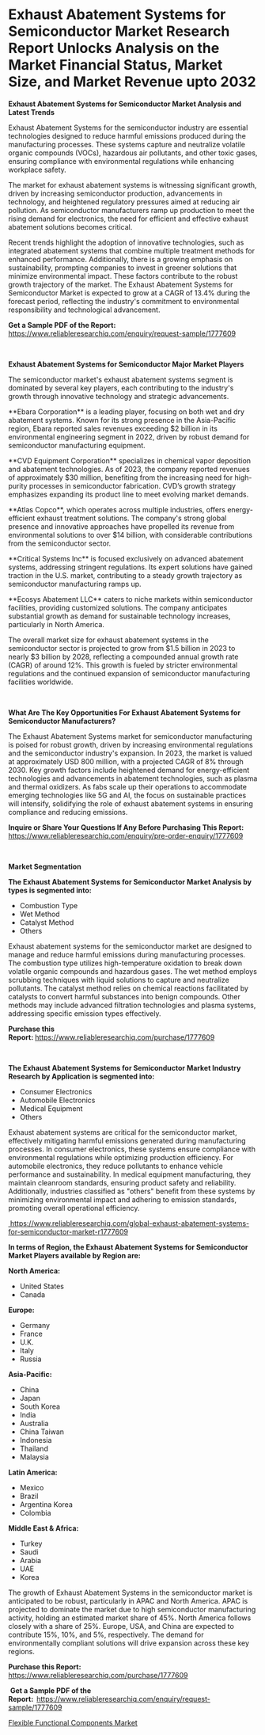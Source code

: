 <p><h1>Exhaust Abatement Systems for Semiconductor Market Research Report Unlocks Analysis on the Market Financial Status, Market Size, and Market Revenue upto 2032</h1></p><p><strong>Exhaust Abatement Systems for Semiconductor Market Analysis and Latest Trends</strong></p>
<p><p>Exhaust Abatement Systems for the semiconductor industry are essential technologies designed to reduce harmful emissions produced during the manufacturing processes. These systems capture and neutralize volatile organic compounds (VOCs), hazardous air pollutants, and other toxic gases, ensuring compliance with environmental regulations while enhancing workplace safety. </p><p>The market for exhaust abatement systems is witnessing significant growth, driven by increasing semiconductor production, advancements in technology, and heightened regulatory pressures aimed at reducing air pollution. As semiconductor manufacturers ramp up production to meet the rising demand for electronics, the need for efficient and effective exhaust abatement solutions becomes critical. </p><p>Recent trends highlight the adoption of innovative technologies, such as integrated abatement systems that combine multiple treatment methods for enhanced performance. Additionally, there is a growing emphasis on sustainability, prompting companies to invest in greener solutions that minimize environmental impact. These factors contribute to the robust growth trajectory of the market. The Exhaust Abatement Systems for Semiconductor Market is expected to grow at a CAGR of 13.4% during the forecast period, reflecting the industry's commitment to environmental responsibility and technological advancement.</p></p>
<p><strong>Get a Sample PDF of the Report:&nbsp;</strong> <a href="https://www.reliableresearchiq.com/enquiry/request-sample/1777609?utm_campaign=3080&utm_medium=2&utm_source=Github&utm_content=ia&utm_term=06042025&utm_id=exhaust-abatement-systems-for-semiconductor">https://www.reliableresearchiq.com/enquiry/request-sample/1777609</a></p>
<p>&nbsp;</p>
<p><strong>Exhaust Abatement Systems for Semiconductor Major Market Players</strong></p>
<p><p>The semiconductor market's exhaust abatement systems segment is dominated by several key players, each contributing to the industry's growth through innovative technology and strategic advancements.</p><p>**Ebara Corporation** is a leading player, focusing on both wet and dry abatement systems. Known for its strong presence in the Asia-Pacific region, Ebara reported sales revenues exceeding $2 billion in its environmental engineering segment in 2022, driven by robust demand for semiconductor manufacturing equipment.</p><p>**CVD Equipment Corporation** specializes in chemical vapor deposition and abatement technologies. As of 2023, the company reported revenues of approximately $30 million, benefiting from the increasing need for high-purity processes in semiconductor fabrication. CVD’s growth strategy emphasizes expanding its product line to meet evolving market demands.</p><p>**Atlas Copco**, which operates across multiple industries, offers energy-efficient exhaust treatment solutions. The company's strong global presence and innovative approaches have propelled its revenue from environmental solutions to over $14 billion, with considerable contributions from the semiconductor sector.</p><p>**Critical Systems Inc** is focused exclusively on advanced abatement systems, addressing stringent regulations. Its expert solutions have gained traction in the U.S. market, contributing to a steady growth trajectory as semiconductor manufacturing ramps up.</p><p>**Ecosys Abatement LLC** caters to niche markets within semiconductor facilities, providing customized solutions. The company anticipates substantial growth as demand for sustainable technology increases, particularly in North America.</p><p>The overall market size for exhaust abatement systems in the semiconductor sector is projected to grow from $1.5 billion in 2023 to nearly $3 billion by 2028, reflecting a compounded annual growth rate (CAGR) of around 12%. This growth is fueled by stricter environmental regulations and the continued expansion of semiconductor manufacturing facilities worldwide.</p></p>
<p>&nbsp;</p>
<p><strong>What Are The Key Opportunities For Exhaust Abatement Systems for Semiconductor Manufacturers?</strong></p>
<p><p>The Exhaust Abatement Systems market for semiconductor manufacturing is poised for robust growth, driven by increasing environmental regulations and the semiconductor industry's expansion. In 2023, the market is valued at approximately USD 800 million, with a projected CAGR of 8% through 2030. Key growth factors include heightened demand for energy-efficient technologies and advancements in abatement technologies, such as plasma and thermal oxidizers. As fabs scale up their operations to accommodate emerging technologies like 5G and AI, the focus on sustainable practices will intensify, solidifying the role of exhaust abatement systems in ensuring compliance and reducing emissions.</p></p>
<p><strong>Inquire or Share Your Questions If Any Before Purchasing This Report:</strong> <a href="https://www.reliableresearchiq.com/enquiry/pre-order-enquiry/1777609?utm_campaign=3080&utm_medium=2&utm_source=Github&utm_content=ia&utm_term=06042025&utm_id=exhaust-abatement-systems-for-semiconductor">https://www.reliableresearchiq.com/enquiry/pre-order-enquiry/1777609</a></p>
<p>&nbsp;</p>
<p><strong>Market Segmentation</strong></p>
<p><strong>The Exhaust Abatement Systems for Semiconductor Market Analysis by types is segmented into:</strong></p>
<p><ul><li>Combustion Type</li><li>Wet Method</li><li>Catalyst Method</li><li>Others</li></ul></p>
<p><p>Exhaust abatement systems for the semiconductor market are designed to manage and reduce harmful emissions during manufacturing processes. The combustion type utilizes high-temperature oxidation to break down volatile organic compounds and hazardous gases. The wet method employs scrubbing techniques with liquid solutions to capture and neutralize pollutants. The catalyst method relies on chemical reactions facilitated by catalysts to convert harmful substances into benign compounds. Other methods may include advanced filtration technologies and plasma systems, addressing specific emission types effectively.</p></p>
<p><strong>Purchase this Report:&nbsp;</strong><a href="https://www.reliableresearchiq.com/purchase/1777609?utm_campaign=3080&utm_medium=2&utm_source=Github&utm_content=ia&utm_term=06042025&utm_id=exhaust-abatement-systems-for-semiconductor">https://www.reliableresearchiq.com/purchase/1777609</a></p>
<p>&nbsp;</p>
<p><strong>The Exhaust Abatement Systems for Semiconductor Market Industry Research by Application is segmented into:</strong></p>
<p><ul><li>Consumer Electronics</li><li>Automobile Electronics</li><li>Medical Equipment</li><li>Others</li></ul></p>
<p><p>Exhaust abatement systems are critical for the semiconductor market, effectively mitigating harmful emissions generated during manufacturing processes. In consumer electronics, these systems ensure compliance with environmental regulations while optimizing production efficiency. For automobile electronics, they reduce pollutants to enhance vehicle performance and sustainability. In medical equipment manufacturing, they maintain cleanroom standards, ensuring product safety and reliability. Additionally, industries classified as "others" benefit from these systems by minimizing environmental impact and adhering to emission standards, promoting overall operational efficiency.</p></p>
<p><a href="https://www.reliableresearchiq.com/global-exhaust-abatement-systems-for-semiconductor-market-r1777609?utm_campaign=3080&utm_medium=2&utm_source=Github&utm_content=ia&utm_term=06042025&utm_id=exhaust-abatement-systems-for-semiconductor">&nbsp;https://www.reliableresearchiq.com/global-exhaust-abatement-systems-for-semiconductor-market-r1777609</a></p>
<p><strong>In terms of Region, the Exhaust Abatement Systems for Semiconductor Market Players available by Region are:</strong></p>
<p>
    <p> <strong> North America: </strong>
        <ul>
            <li>United States</li>
            <li>Canada</li>
        </ul>
        </p> 
    <p> <strong> Europe: </strong>
        <ul>
            <li>Germany</li>
            <li>France</li>
            <li>U.K.</li>
            <li>Italy</li>
            <li>Russia</li>
        </ul>
        </p> 
    <p> <strong> Asia-Pacific: </strong>
        <ul>
            <li>China</li>
            <li>Japan</li>
            <li>South Korea</li>
            <li>India</li>
            <li>Australia</li>
            <li>China Taiwan</li>
            <li>Indonesia</li>
            <li>Thailand</li>
            <li>Malaysia</li>
        </ul>
        </p> 
    <p> <strong> Latin America: </strong>
        <ul>
            <li>Mexico</li>
            <li>Brazil</li>
            <li>Argentina Korea</li>
            <li>Colombia</li>
        </ul>
        </p> 
    <p> <strong> Middle East & Africa: </strong>
        <ul>
            <li>Turkey</li>
            <li>Saudi</li>
            <li>Arabia</li>
            <li>UAE</li>
            <li>Korea</li>
        </ul>
    </p>
    </p>
<p><p>The growth of Exhaust Abatement Systems in the semiconductor market is anticipated to be robust, particularly in APAC and North America. APAC is projected to dominate the market due to high semiconductor manufacturing activity, holding an estimated market share of 45%. North America follows closely with a share of 25%. Europe, USA, and China are expected to contribute 15%, 10%, and 5%, respectively. The demand for environmentally compliant solutions will drive expansion across these key regions.</p></p>
<p><strong>Purchase this Report: </strong><a href="https://www.reliableresearchiq.com/purchase/1777609?utm_campaign=3080&utm_medium=2&utm_source=Github&utm_content=ia&utm_term=06042025&utm_id=exhaust-abatement-systems-for-semiconductor">https://www.reliableresearchiq.com/purchase/1777609</a></p>
<p>&nbsp;<strong>Get a Sample PDF of the Report:&nbsp;&nbsp;</strong><a href="https://www.reliableresearchiq.com/enquiry/request-sample/1777609?utm_campaign=3080&utm_medium=2&utm_source=Github&utm_content=ia&utm_term=06042025&utm_id=exhaust-abatement-systems-for-semiconductor">https://www.reliableresearchiq.com/enquiry/request-sample/1777609</a></p>
<p><strong></strong></p>
<p><p><a href="https://github.com/kaddahblejc/Market-Research-Report-List-1/blob/main/flexible-functional-components-market.md?utm_campaign=3080&utm_medium=2&utm_source=Github&utm_content=ia&utm_term=06042025&utm_id=exhaust-abatement-systems-for-semiconductor">Flexible Functional Components Market</a></p></p>